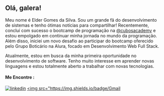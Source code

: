 ## Olá, galera!

Meu nome é Elder Gomes da Silva. Sou um grande fã do desenvolvimento de sistemas e tenho ótimas notícias para compartilhar! Recentemente, concluí com sucesso o bootcamp de programação na [@cubosacademy](https://cubos.academy/) e estou empolgado em continuar minha jornada no mundo da programação. Além disso, iniciei um novo desafio ao participar do bootcamp oferecido pelo Grupo Boticário na Alura, focado em Desenvolvimento Web Full Stack.

Atualmente, estou em busca da minha primeira oportunidade no desenvolvimento de software. Tenho muito interesse em aprender novas linguagens e estou totalmente aberto a trabalhar com novas tecnologias.

#### Me Encontre :
[![linkedin](https://img.shields.io/badge/LinkedIn-0077B5?style=for-the-badge&logo=linkedin&logoColor=white)](https://www.linkedin.com/in/elder-gomes-da-silva-711777190/) 
<a href="mailto:eldergsilva@gmail.com"><img src="https://img.shields.io/badge/Gmail

